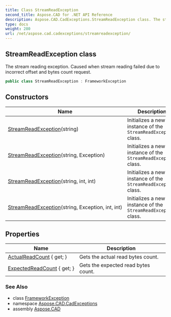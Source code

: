 ```yaml
---
title: Class StreamReadException
second_title: Aspose.CAD for .NET API Reference
description: Aspose.CAD.CadExceptions.StreamReadException class. The stream reading exception. Caused when stream reading failed due to incorrect offset and bytes count request
type: docs
weight: 280
url: /net/aspose.cad.cadexceptions/streamreadexception/
---
```

## StreamReadException class

The stream reading exception. Caused when stream reading failed due to incorrect offset and bytes count request.

```csharp
public class StreamReadException : FrameworkException
```

## Constructors

| Name | Description |
| --- | --- |
| [StreamReadException](streamreadexception/#constructor)(string) | Initializes a new instance of the `StreamReadException` class. |
| [StreamReadException](streamreadexception/#constructor_2)(string, Exception) | Initializes a new instance of the `StreamReadException` class. |
| [StreamReadException](streamreadexception/#constructor_1)(string, int, int) | Initializes a new instance of the `StreamReadException` class. |
| [StreamReadException](streamreadexception/#constructor_3)(string, Exception, int, int) | Initializes a new instance of the `StreamReadException` class. |

## Properties

| Name | Description |
| --- | --- |
| [ActualReadCount](../../aspose.cad.cadexceptions/streamreadexception/actualreadcount/) { get; } | Gets the actual read bytes count. |
| [ExpectedReadCount](../../aspose.cad.cadexceptions/streamreadexception/expectedreadcount/) { get; } | Gets the expected read bytes count. |

### See Also

* class [FrameworkException](../frameworkexception/)
* namespace [Aspose.CAD.CadExceptions](../../aspose.cad.cadexceptions/)
* assembly [Aspose.CAD](../../)


